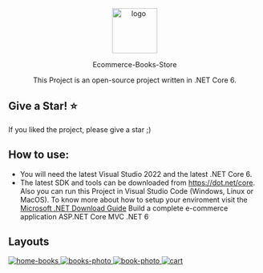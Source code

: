 <div align="center">
  <a href="https://github.com/itsyst/khaled_elhamzi_portfolio">
    <img alt="logo" src="https://res.cloudinary.com/dzltxlm9l/image/upload/v1601971370/logo_fd60ee4493.png" width="90"  />
  </a>
  <p>Ecommerce-Books-Store</p>
  <p>This Project is an open-source project written in .NET Core 6.</p>
</div>

    
## Give a Star! :star:
If you liked the project, please give a star ;)
## How to use:
- You will need the latest Visual Studio 2022 and the latest .NET Core 6.
- The latest SDK and tools can be downloaded from https://dot.net/core.
Also you can run this Project in Visual Studio Code (Windows, Linux or MacOS).
To know more about how to setup your enviroment visit the [Microsoft .NET Download Guide](https://www.microsoft.com/net/download)
Build a complete e-commerce application ASP.NET Core  MVC  .NET 6


## Layouts
<a href="https://github.com/itsyst/ecommerce-books-store">
 <img src="https://github.com/itsyst/ecommerce-books-store/blob/master/Books/wwwroot/images/demo/home-books.png" alt="home-books" border="0"> 
 <img src="https://github.com/itsyst/ecommerce-books-store/blob/master/Books/wwwroot/images/demo/get-products.png" alt="books-photo" border="0"> 
 <img src="https://github.com/itsyst/ecommerce-books-store/blob/master/Books/wwwroot/images/demo/edit-product.png" alt="book-photo" border="0"> 
 <img src="https://github.com/itsyst/ecommerce-books-store/blob/master/Books/wwwroot/images/demo/cart.png" alt="cart" border="0"> 
</a>

 

  


